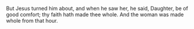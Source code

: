 But Jesus turned him about, and when he saw her, he said, Daughter, be of good comfort; thy faith hath made thee whole. And the woman was made whole from that hour.
